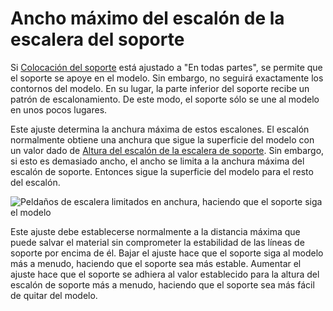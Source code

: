 Ancho máximo del escalón de la escalera del soporte
====
Si [Colocación del soporte](support_type.md) está ajustado a "En todas partes", se permite que el soporte se apoye en el modelo. Sin embargo, no seguirá exactamente los contornos del modelo. En su lugar, la parte inferior del soporte recibe un patrón de escalonamiento. De este modo, el soporte sólo se une al modelo en unos pocos lugares.

Este ajuste determina la anchura máxima de estos escalones. El escalón normalmente obtiene una anchura que sigue la superficie del modelo con un valor dado de [Altura del escalón de la escalera de soporte](support_bottom_stair_step_height.md). Sin embargo, si esto es demasiado ancho, el ancho se limita a la anchura máxima del escalón de soporte. Entonces sigue la superficie del modelo para el resto del escalón.

<!--screenshot {
"image_path": "support_bottom_stair_step_width.png",
"models": [{"script": "standing_ring.scad"}],
"camera_position": [0, 136, 10],
"camera_lookat": [0, 0, 10],
"settings": {
    "support_enable": true,
    "support_bottom_stair_step_height": 1,
    "support_bottom_stair_step_width": 0.7
},
"colours": 64
}-->
![Peldaños de escalera limitados en anchura, haciendo que el soporte siga el modelo](../images/support_bottom_stair_step_width.png)

Este ajuste debe establecerse normalmente a la distancia máxima que puede salvar el material sin comprometer la estabilidad de las líneas de soporte por encima de él. Bajar el ajuste hace que el soporte siga al modelo más a menudo, haciendo que el soporte sea más estable. Aumentar el ajuste hace que el soporte se adhiera al valor establecido para la altura del escalón de soporte más a menudo, haciendo que el soporte sea más fácil de quitar del modelo.